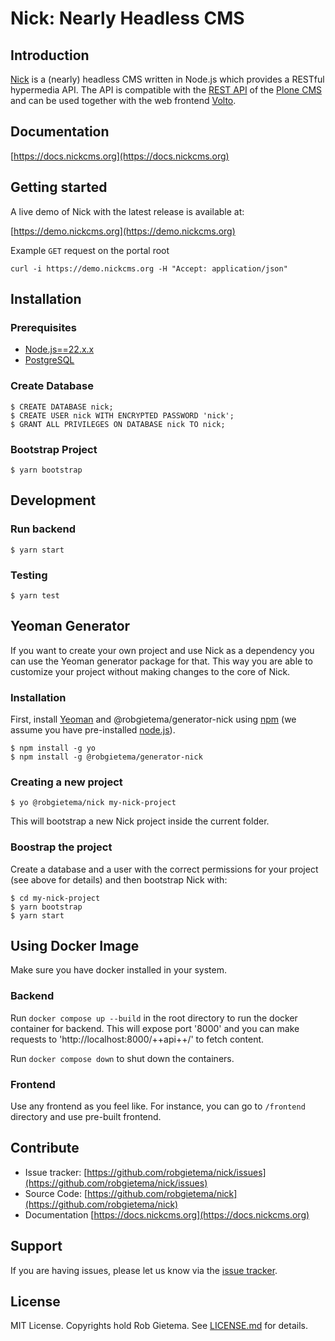 # Nick: Nearly Headless CMS

## Introduction

[Nick](http://nickcms.org) is a (nearly) headless CMS written in Node.js which provides a RESTful hypermedia API. The API is compatible with the [REST API](https://plonerestapi.readthedocs.io/en/latest/) of the [Plone CMS](http://plone.org) and can be used together with the web frontend [Volto](https://voltocms.com/).

## Documentation

[https://docs.nickcms.org](https://docs.nickcms.org)

## Getting started

A live demo of Nick with the latest release is available at:

[https://demo.nickcms.org](https://demo.nickcms.org)

Example `GET` request on the portal root

    curl -i https://demo.nickcms.org -H "Accept: application/json"

## Installation

### Prerequisites

- [Node.js==22.x.x](https://nodejs.org/)
- [PostgreSQL](https://www.postgresql.org/)

### Create Database

    $ CREATE DATABASE nick;
    $ CREATE USER nick WITH ENCRYPTED PASSWORD 'nick';
    $ GRANT ALL PRIVILEGES ON DATABASE nick TO nick;

### Bootstrap Project

    $ yarn bootstrap

## Development

### Run backend

    $ yarn start

### Testing

    $ yarn test

## Yeoman Generator

If you want to create your own project and use Nick as a dependency you can use the Yeoman generator package for that. This way you are able to customize your project without making changes to the core of Nick.

### Installation

First, install [Yeoman](http://yeoman.io) and @robgietema/generator-nick using [npm](https://www.npmjs.com/) (we assume you have pre-installed [node.js](https://nodejs.org/)).

    $ npm install -g yo
    $ npm install -g @robgietema/generator-nick

### Creating a new project

    $ yo @robgietema/nick my-nick-project

This will bootstrap a new Nick project inside the current folder.

### Boostrap the project

Create a database and a user with the correct permissions for your project (see above for details) and then bootstrap Nick with:

    $ cd my-nick-project
    $ yarn bootstrap
    $ yarn start

## Using Docker Image

Make sure you have docker installed in your system.

### Backend

Run `docker compose up --build` in the root directory to run the docker container for backend.
This will expose port '8000' and you can make requests to 'http://localhost:8000/++api++/' to fetch content.

Run `docker compose down` to shut down the containers.

### Frontend

Use any frontend as you feel like. For instance, you can go to `/frontend` directory and use pre-built frontend.

## Contribute

- Issue tracker: [https://github.com/robgietema/nick/issues](https://github.com/robgietema/nick/issues)
- Source Code: [https://github.com/robgietema/nick](https://github.com/robgietema/nick)
- Documentation [https://docs.nickcms.org](https://docs.nickcms.org)

## Support

If you are having issues, please let us know via the [issue tracker](https://github.com/robgietema/nick/issues).

## License

MIT License. Copyrights hold Rob Gietema.
See [LICENSE.md](LICENSE.md) for details.
